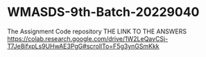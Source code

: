 # WMASDS-9th-Batch-20229040
The Assignment Code repository
THE LINK TO THE ANSWERS https://colab.research.google.com/drive/1W2LeQavCSj-T7Je8ifxpLs9UHwAE3PgG#scrollTo=F5g3ynGSmKkk
